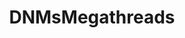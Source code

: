 ---
title: DNMsMegathreads
crosslinks:
- DarkNetMarkets
- TheDarknetGateway
- MDMA
- ResearchChemSource
---